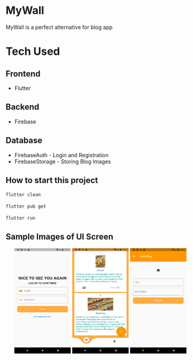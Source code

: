 # MyWall
MyWall is a perfect alternative for blog app

# Tech Used
## Frontend
- Flutter
## Backend
- Firebase
## Database
- FirebaseAuth - Login and Registration
- FirebaseStorage - Storing Blog Images

## How to start this project
```bash
flutter clean
```
```bash
flutter pub get
```
```bash
flutter run
```

## Sample Images of UI Screen
<p float="left" align="middle">
<img src="sampleimages/Screenshot_1671973942.png" width="150" height="280">
<img src="sampleimages/Screenshot_1671974076.png" width="150" height="280">
<img src="sampleimages/Screenshot_1671974114.png" width="150" height="280">
</p>
